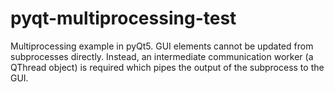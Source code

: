 # pyqt-multiprocessing-test
Multiprocessing example in pyQt5. 
GUI elements cannot be updated from subprocesses directly. 
Instead, an intermediate communication worker (a QThread object) is required which pipes the output of the subprocess to the GUI.
